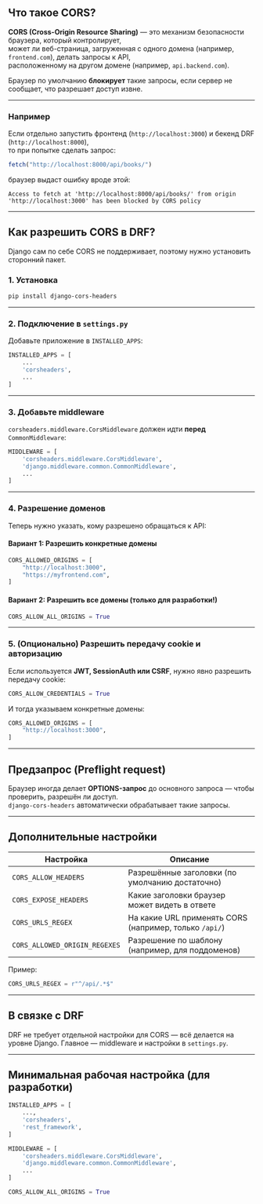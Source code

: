 ## Что такое CORS?

**CORS (Cross-Origin Resource Sharing)** — это механизм безопасности браузера, который контролирует,  
может ли веб-страница, загруженная с одного домена (например, `frontend.com`), делать запросы к API,  
расположенному на другом домене (например, `api.backend.com`).

Браузер по умолчанию **блокирует** такие запросы, если сервер не сообщает, что разрешает доступ извне.

---

### Например

Если отдельно запустить фронтенд (`http://localhost:3000`) и бекенд DRF (`http://localhost:8000`),   
то при попытке сделать запрос:

```js
fetch("http://localhost:8000/api/books/")
```

браузер выдаст ошибку вроде этой:

```
Access to fetch at 'http://localhost:8000/api/books/' from origin 'http://localhost:3000' has been blocked by CORS policy
```

---

## Как разрешить CORS в DRF?

Django сам по себе CORS не поддерживает, поэтому нужно установить сторонний пакет.

### 1. Установка

```bash
pip install django-cors-headers
```

---

### 2. Подключение в `settings.py`

Добавьте приложение в `INSTALLED_APPS`:

```python
INSTALLED_APPS = [
    ...
    'corsheaders',
    ...
]
```

---

### 3. Добавьте middleware

`corsheaders.middleware.CorsMiddleware` должен идти **перед** `CommonMiddleware`:

```python
MIDDLEWARE = [
    'corsheaders.middleware.CorsMiddleware',
    'django.middleware.common.CommonMiddleware',
    ...
]
```

---

### 4. Разрешение доменов

Теперь нужно указать, кому разрешено обращаться к API:

#### Вариант 1: Разрешить конкретные домены

```python
CORS_ALLOWED_ORIGINS = [
    "http://localhost:3000",
    "https://myfrontend.com",
]
```

#### Вариант 2: Разрешить все домены (только для разработки!)

```python
CORS_ALLOW_ALL_ORIGINS = True
```

---

### 5. (Опционально) Разрешить передачу cookie и авторизацию

Если используется **JWT, SessionAuth или CSRF**, нужно явно разрешить передачу cookie:

```python
CORS_ALLOW_CREDENTIALS = True
```

И тогда указываем конкретные домены:

```python
CORS_ALLOWED_ORIGINS = [
    "http://localhost:3000",
]
```

---

## Предзапрос (Preflight request)

Браузер иногда делает **OPTIONS-запрос** до основного запроса — чтобы проверить, разрешён ли доступ.  
`django-cors-headers` автоматически обрабатывает такие запросы.

---

## Дополнительные настройки

| Настройка                     | Описание                                               |
| ----------------------------- | ------------------------------------------------------ |
| `CORS_ALLOW_HEADERS`          | Разрешённые заголовки (по умолчанию достаточно)        |
| `CORS_EXPOSE_HEADERS`         | Какие заголовки браузер может видеть в ответе          |
| `CORS_URLS_REGEX`             | На какие URL применять CORS (например, только `/api/`) |
| `CORS_ALLOWED_ORIGIN_REGEXES` | Разрешение по шаблону (например, для поддоменов)       |

Пример:

```python
CORS_URLS_REGEX = r"^/api/.*$"
```

---

## В связке с DRF

DRF не требует отдельной настройки для CORS — всё делается на уровне Django.
Главное — middleware и настройки в `settings.py`.

---

## Минимальная рабочая настройка (для разработки)

```python
INSTALLED_APPS = [
    ...,
    'corsheaders',
    'rest_framework',
]

MIDDLEWARE = [
    'corsheaders.middleware.CorsMiddleware',
    'django.middleware.common.CommonMiddleware',
    ...
]

CORS_ALLOW_ALL_ORIGINS = True
```

